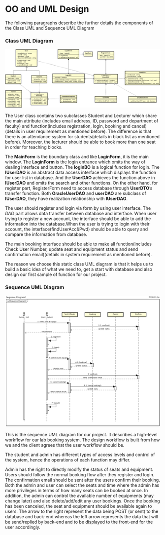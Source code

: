 # OO and UML Design
The following paragraphs describe the further details the components of the Class UML and Sequence UML Diagram

### Class UML Diagram

![image_name](https://github.com/konszy/LAB-BOOKING-ATTENDANCE/blob/master/portfolioA/Class%20UML.png)

The User class contains two subclasses Student and Lecturer which share the main attribute (includes email address, ID, password and department of faculty) and function(includes registration, login, booking and cancel)(details in user requirement as mentioned before). The difference is that there is an attendance system for students(details in black list as mentioned before). Moreover, the lecturer should be able to book more than one seat in order for teaching blocks.

The **MainForm** is the boundary class and like **LoginForm**, it is the main window. The **LoginForm** is the login entrance which omits the way of dealing interface and button. The **loginBO** is a logical function for login. The **IUserDAO** is an abstract data access interface which displays the function for user list in database. And the **UserDAO** achieves the function above in **IUserDAO** and omits the search and other functions. On the other hand, for register part, RegisterForm need to access database through **UserDTO**’s transfer function. Both **OracleUserDAO** and **userDAO** are subclass of **IUserDAO**, they have realization relationship with **IUserDAO**.

The user should register and login via form by using user interface. The *DAO* part allows data transfer between database and interface. When user trying to register a new account, the interface should be able to add the information into the database.When the user is trying to login with their account, the interface(findUserAcc&Pwd) should be able to query and compare the information from database.

The main booking interface should be able to make all function(includes Check User Number, update seat and equipment status and send confirmation email)(details in system requirement as mentioned before).

The reason we choose this static class UML diagram is that it helps us to build a basic idea of what we need to, get a start with database and also design our first sample of function for our project.


### Sequence UML Diagram

![image_name](https://github.com/konszy/LAB-BOOKING-ATTENDANCE/blob/master/portfolioA/Sequence%20UML.png)

This is the sequence UML diagram for our project. It describes a high-level workflow for our lab booking system. The design workflow is built from how we and the client agrees that the user workflow should be.

The student and admin has different types of access levels and control of the system, hence the operations of each function may differ.

Admin has the right to directly modify the status of seats and equipment. Users should follow the normal booking flow after they register and login. The confirmation email should be sent after the users confirm their booking. Both the admin and user can select the seats and time where the admin has more privileges in terms of how many seats can be booked at once. In addition, the admin can control the available number of equipments (may change later) and also delete/add/edit any user bookings. Once the booking has been canceled, the seat and equipment should be available again to users. The arrow to the right represent the data being POST (or sent) to the database and back-end whereas the left arrow represents the data that will be send/replied by back-end and to be displayed to the front-end for the user accordingly.
